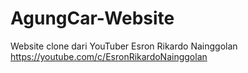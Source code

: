 # AgungCar-Website
Website clone dari YouTuber Esron Rikardo Nainggolan
https://youtube.com/c/EsronRikardoNainggolan
